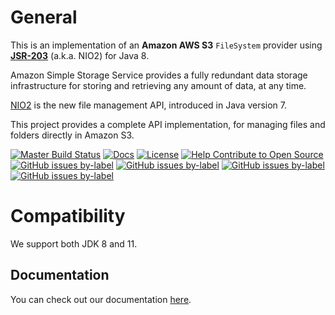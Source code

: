 # General

This is an implementation of an **Amazon AWS S3** `FileSystem` provider using **[JSR-203]** (a.k.a. NIO2) for Java 8.

Amazon Simple Storage Service provides a fully redundant data storage infrastructure for storing and retrieving any
amount of data, at any time.

[NIO2] is the new file management API, introduced in Java version 7. 

This project provides a complete API implementation, for managing files and folders directly in Amazon S3.

[![Master Build Status][master-build-status-badge]][master-build-status-link]
[![Docs][master-docs-badge]][master-docs-link]
[![License][license-badge]][license-link]
[![Help Contribute to Open Source][codetriage-badge]][codetriage-link]
[![GitHub issues by-label][good-first-issue-badge]][good-first-issue-link]
[![GitHub issues by-label][help-wanted-badge]][help-wanted-link]
[![GitHub issues by-label][hacktoberfest-badge]][hacktoberfest-link]
[![GitHub issues by-label][stackoverflow-badge]][stackoverflow-link]

# Compatibility

We support both JDK 8 and 11.

## Documentation

You can check out our documentation [here](https://s3fs.carlspring.org).

[<--# Links -->]: #

[NIO2]: https://jcp.org/en/jsr/detail?id=203
[JSR-203]: https://jcp.org/en/jsr/detail?id=203

[<--# Badges -->]: #
[master-build-status-link]: https://github.com/carlspring/s3fs-nio2/actions?query=branch%3Amaster
[master-build-status-badge]: https://github.com/carlspring/s3fs-nio2/workflows/Build%20and%20test%20workflow/badge.svg

[master-docs-link]: https://carlspring.github.io/s3fs-nio2
[master-docs-badge]: https://img.shields.io/badge/docs-current-brightgreen.svg

[license-link]: https://opensource.org/licenses/Apache-2.0
[license-badge]: https://img.shields.io/badge/License-Apache%202.0-brightgreen.svg

[codetriage-link]: https://www.codetriage.com/carlspring/s3fs-nio2
[codetriage-badge]: https://www.codetriage.com/carlspring/s3fs-nio2/badges/users.svg

[good-first-issue-link]: https://github.com/carlspring/s3fs-nio2/issues?q=is%3Aissue+is%3Aopen+label%3A%22good%20first%20issue%22
[good-first-issue-badge]: https://img.shields.io/github/issues-raw/carlspring/s3fs-nio2/good%20first%20issue.svg?label=good%20first%20issue

[help-wanted-link]: https://github.com/carlspring/s3fs-nio2/issues?q=is%3Aissue+is%3Aopen+label%3A%22help%20wanted%22
[help-wanted-badge]: https://img.shields.io/github/issues-raw/carlspring/s3fs-nio2/help%20wanted.svg?label=help%20wanted&color=%23856bf9& 

[hacktoberfest-link]: https://github.com/carlspring/s3fs-nio2/issues?q=is%3Aissue+is%3Aopen+label%3A%22hacktoberfest%22
[hacktoberfest-badge]: https://img.shields.io/github/issues-raw/carlspring/s3fs-nio2/hacktoberfest.svg?label=hacktoberfest&color=orange

[stackoverflow-link]: https://stackoverflow.com/tags/s3fs-nio2/
[stackoverflow-badge]: https://img.shields.io/badge/stackoverflow-ask-orange.svg
